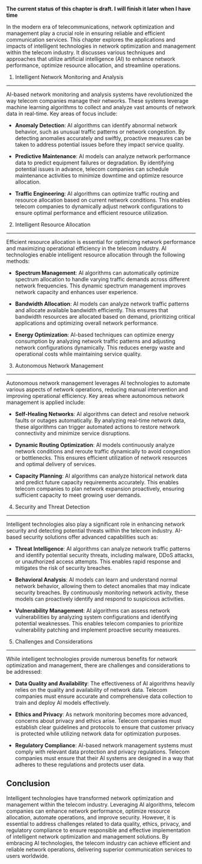 **The current status of this chapter is draft. I will finish it later when I have time**

In the modern era of telecommunications, network optimization and management play a crucial role in ensuring reliable and efficient communication services. This chapter explores the applications and impacts of intelligent technologies in network optimization and management within the telecom industry. It discusses various techniques and approaches that utilize artificial intelligence (AI) to enhance network performance, optimize resource allocation, and streamline operations.

1. Intelligent Network Monitoring and Analysis
----------------------------------------------

AI-based network monitoring and analysis systems have revolutionized the way telecom companies manage their networks. These systems leverage machine learning algorithms to collect and analyze vast amounts of network data in real-time. Key areas of focus include:

* **Anomaly Detection**: AI algorithms can identify abnormal network behavior, such as unusual traffic patterns or network congestion. By detecting anomalies accurately and swiftly, proactive measures can be taken to address potential issues before they impact service quality.

* **Predictive Maintenance**: AI models can analyze network performance data to predict equipment failures or degradation. By identifying potential issues in advance, telecom companies can schedule maintenance activities to minimize downtime and optimize resource allocation.

* **Traffic Engineering**: AI algorithms can optimize traffic routing and resource allocation based on current network conditions. This enables telecom companies to dynamically adjust network configurations to ensure optimal performance and efficient resource utilization.

2. Intelligent Resource Allocation
----------------------------------

Efficient resource allocation is essential for optimizing network performance and maximizing operational efficiency in the telecom industry. AI technologies enable intelligent resource allocation through the following methods:

* **Spectrum Management**: AI algorithms can automatically optimize spectrum allocation to handle varying traffic demands across different network frequencies. This dynamic spectrum management improves network capacity and enhances user experience.

* **Bandwidth Allocation**: AI models can analyze network traffic patterns and allocate available bandwidth efficiently. This ensures that bandwidth resources are allocated based on demand, prioritizing critical applications and optimizing overall network performance.

* **Energy Optimization**: AI-based techniques can optimize energy consumption by analyzing network traffic patterns and adjusting network configurations dynamically. This reduces energy waste and operational costs while maintaining service quality.

3. Autonomous Network Management
--------------------------------

Autonomous network management leverages AI technologies to automate various aspects of network operations, reducing manual intervention and improving operational efficiency. Key areas where autonomous network management is applied include:

* **Self-Healing Networks**: AI algorithms can detect and resolve network faults or outages automatically. By analyzing real-time network data, these algorithms can trigger automated actions to restore network connectivity and minimize service disruptions.

* **Dynamic Routing Optimization**: AI models continuously analyze network conditions and reroute traffic dynamically to avoid congestion or bottlenecks. This ensures efficient utilization of network resources and optimal delivery of services.

* **Capacity Planning**: AI algorithms can analyze historical network data and predict future capacity requirements accurately. This enables telecom companies to plan network expansion proactively, ensuring sufficient capacity to meet growing user demands.

4. Security and Threat Detection
--------------------------------

Intelligent technologies also play a significant role in enhancing network security and detecting potential threats within the telecom industry. AI-based security solutions offer advanced capabilities such as:

* **Threat Intelligence**: AI algorithms can analyze network traffic patterns and identify potential security threats, including malware, DDoS attacks, or unauthorized access attempts. This enables rapid response and mitigates the risk of security breaches.

* **Behavioral Analysis**: AI models can learn and understand normal network behavior, allowing them to detect anomalies that may indicate security breaches. By continuously monitoring network activity, these models can proactively identify and respond to suspicious activities.

* **Vulnerability Management**: AI algorithms can assess network vulnerabilities by analyzing system configurations and identifying potential weaknesses. This enables telecom companies to prioritize vulnerability patching and implement proactive security measures.

5. Challenges and Considerations
--------------------------------

While intelligent technologies provide numerous benefits for network optimization and management, there are challenges and considerations to be addressed:

* **Data Quality and Availability**: The effectiveness of AI algorithms heavily relies on the quality and availability of network data. Telecom companies must ensure accurate and comprehensive data collection to train and deploy AI models effectively.

* **Ethics and Privacy**: As network monitoring becomes more advanced, concerns about privacy and ethics arise. Telecom companies must establish clear guidelines and protocols to ensure that customer privacy is protected while utilizing network data for optimization purposes.

* **Regulatory Compliance**: AI-based network management systems must comply with relevant data protection and privacy regulations. Telecom companies must ensure that their AI systems are designed in a way that adheres to these regulations and protects user data.

Conclusion
----------

Intelligent technologies have transformed network optimization and management within the telecom industry. Leveraging AI algorithms, telecom companies can enhance network performance, optimize resource allocation, automate operations, and improve security. However, it is essential to address challenges related to data quality, ethics, privacy, and regulatory compliance to ensure responsible and effective implementation of intelligent network optimization and management solutions. By embracing AI technologies, the telecom industry can achieve efficient and reliable network operations, delivering superior communication services to users worldwide.
